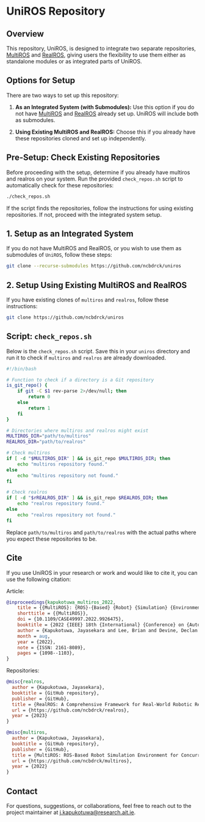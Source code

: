 
# UniROS Repository

## Overview
This repository, UniROS, is designed to integrate two separate repositories, [MultiROS](https://github.com/ncbdrck/multiros) and [RealROS](https://github.com/ncbdrck/realros), giving users the flexibility to use them either as standalone modules or as integrated parts of UniROS.

## Options for Setup
There are two ways to set up this repository:

1. **As an Integrated System (with Submodules):** Use this option if you do not have [MultiROS](https://github.com/ncbdrck/multiros) and [RealROS](https://github.com/ncbdrck/realros) already set up. UniROS will include both as submodules.

2. **Using Existing MultiROS and RealROS:** Choose this if you already have these repositories cloned and set up independently. 

## Pre-Setup: Check Existing Repositories
Before proceeding with the setup, determine if you already have multiros and realros on your system. Run the provided `check_repos.sh` script to automatically check for these repositories:

```bash
./check_repos.sh
```

If the script finds the repositories, follow the instructions for using existing repositories. If not, proceed with the integrated system setup.

## 1. Setup as an Integrated System
If you do not have MultiROS and RealROS, or you wish to use them as submodules of `UniROS`, follow these steps:

```bash
git clone --recurse-submodules https://github.com/ncbdrck/uniros
```

## 2. Setup Using Existing MultiROS and RealROS
If you have existing clones of `multiros` and `realros`, follow these instructions:

```bash
git clone https://github.com/ncbdrck/uniros

```

## Script: `check_repos.sh`
Below is the `check_repos.sh` script. Save this in your `uniros` directory and run it to check if `multiros` and `realros` are already downloaded.

```bash
#!/bin/bash

# Function to check if a directory is a Git repository
is_git_repo() {
    if git -C $1 rev-parse 2>/dev/null; then
        return 0
    else
        return 1
    fi
}

# Directories where multiros and realros might exist
MULTIROS_DIR="path/to/multiros"
REALROS_DIR="path/to/realros"

# Check multiros
if [ -d "$MULTIROS_DIR" ] && is_git_repo $MULTIROS_DIR; then
    echo "multiros repository found."
else
    echo "multiros repository not found."
fi

# Check realros
if [ -d "$rREALROS_DIR" ] && is_git_repo $REALROS_DIR; then
    echo "realros repository found."
else
    echo "realros repository not found."
fi
```

Replace `path/to/multiros` and `path/to/realros` with the actual paths where you expect these repositories to be.

## Cite

If you use UniROS in your research or work and would like to cite it, you can use the following citation:

Article:
```bibtex
@inproceedings{kapukotuwa_multiros_2022,
	title = {{MultiROS}: {ROS}-{Based} {Robot} {Simulation} {Environment} for {Concurrent} {Deep} {Reinforcement} {Learning}},
	shorttitle = {{MultiROS}},
	doi = {10.1109/CASE49997.2022.9926475},
	booktitle = {2022 {IEEE} 18th {International} {Conference} on {Automation} {Science} and {Engineering} ({CASE})},
	author = {Kapukotuwa, Jayasekara and Lee, Brian and Devine, Declan and Qiao, Yuansong},
	month = aug,
	year = {2022},
	note = {ISSN: 2161-8089},
	pages = {1098--1103},
}
```

Repositories:

```bibtex
@misc{realros,
  author = {Kapukotuwa, Jayasekara},
  booktitle = {GitHub repository},
  publisher = {GitHub},
  title = {RealROS: A Comprehensive Framework for Real-World Robotic Reinforcement Learning},
  url = {https://github.com/ncbdrck/realros},
  year = {2023}
}
```

```bibtex
@misc{multiros,
  author = {Kapukotuwa, Jayasekara},
  booktitle = {GitHub repository},
  publisher = {GitHub},
  title = {MultiROS: ROS-Based Robot Simulation Environment for Concurrent Deep Reinforcement Learning},
  url = {https://github.com/ncbdrck/multiros},
  year = {2022}
}
```

## Contact

For questions, suggestions, or collaborations, feel free to reach out to the project maintainer at [j.kapukotuwa@research.ait.ie](mailto:j.kapukotuwa@research.ait.ie).
